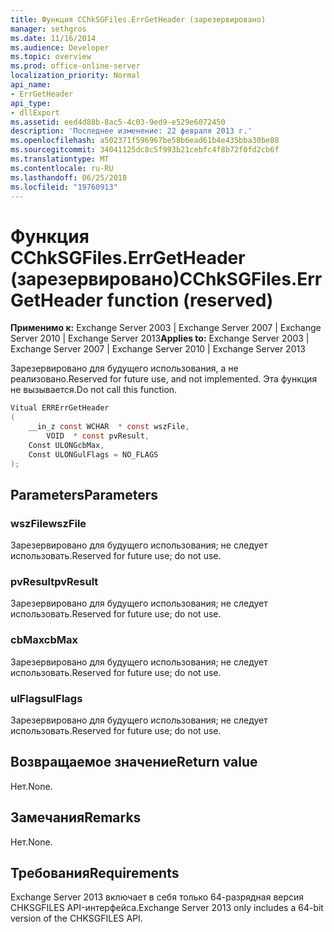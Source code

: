 ```yaml
---
title: Функция CChkSGFiles.ErrGetHeader (зарезервировано)
manager: sethgros
ms.date: 11/16/2014
ms.audience: Developer
ms.topic: overview
ms.prod: office-online-server
localization_priority: Normal
api_name:
- ErrGetHeader
api_type:
- dllExport
ms.assetid: eed4d88b-8ac5-4c03-9ed9-e529e6072450
description: 'Последнее изменение: 22 февраля 2013 г.'
ms.openlocfilehash: a502371f596967be58b6ead61b4e435bba30be88
ms.sourcegitcommit: 34041125dc8c5f993b21cebfc4f8b72f0fd2cb6f
ms.translationtype: MT
ms.contentlocale: ru-RU
ms.lasthandoff: 06/25/2018
ms.locfileid: "19760913"
---
```

# <a name="cchksgfileserrgetheader-function-reserved"></a><span data-ttu-id="cd8a7-103">Функция CChkSGFiles.ErrGetHeader (зарезервировано)</span><span class="sxs-lookup"><span data-stu-id="cd8a7-103">CChkSGFiles.ErrGetHeader function (reserved)</span></span>

<span data-ttu-id="cd8a7-104">**Применимо к:** Exchange Server 2003 | Exchange Server 2007 | Exchange Server 2010 | Exchange Server 2013</span><span class="sxs-lookup"><span data-stu-id="cd8a7-104">**Applies to:** Exchange Server 2003 | Exchange Server 2007 | Exchange Server 2010 | Exchange Server 2013</span></span>
  
<span data-ttu-id="cd8a7-105">Зарезервировано для будущего использования, а не реализовано.</span><span class="sxs-lookup"><span data-stu-id="cd8a7-105">Reserved for future use, and not implemented.</span></span> <span data-ttu-id="cd8a7-106">Эта функция не вызывается.</span><span class="sxs-lookup"><span data-stu-id="cd8a7-106">Do not call this function.</span></span> 
  
```cs
Vitual ERRErrGetHeader  
(
    __in_z const WCHAR  * const wszFile,
        VOID  * const pvResult,
    Const ULONGcbMax,
    Const ULONGulFlags = NO_FLAGS
);

```

## <a name="parameters"></a><span data-ttu-id="cd8a7-107">Parameters</span><span class="sxs-lookup"><span data-stu-id="cd8a7-107">Parameters</span></span>

### <a name="wszfile"></a><span data-ttu-id="cd8a7-108">wszFile</span><span class="sxs-lookup"><span data-stu-id="cd8a7-108">wszFile</span></span>
  
<span data-ttu-id="cd8a7-109">Зарезервировано для будущего использования; не следует использовать.</span><span class="sxs-lookup"><span data-stu-id="cd8a7-109">Reserved for future use; do not use.</span></span>
    
### <a name="pvresult"></a><span data-ttu-id="cd8a7-110">pvResult</span><span class="sxs-lookup"><span data-stu-id="cd8a7-110">pvResult</span></span>
  
<span data-ttu-id="cd8a7-111">Зарезервировано для будущего использования; не следует использовать.</span><span class="sxs-lookup"><span data-stu-id="cd8a7-111">Reserved for future use; do not use.</span></span>
    
### <a name="cbmax"></a><span data-ttu-id="cd8a7-112">cbMax</span><span class="sxs-lookup"><span data-stu-id="cd8a7-112">cbMax</span></span>
  
<span data-ttu-id="cd8a7-113">Зарезервировано для будущего использования; не следует использовать.</span><span class="sxs-lookup"><span data-stu-id="cd8a7-113">Reserved for future use; do not use.</span></span>
    
### <a name="ulflags"></a><span data-ttu-id="cd8a7-114">ulFlags</span><span class="sxs-lookup"><span data-stu-id="cd8a7-114">ulFlags</span></span>
  
<span data-ttu-id="cd8a7-115">Зарезервировано для будущего использования; не следует использовать.</span><span class="sxs-lookup"><span data-stu-id="cd8a7-115">Reserved for future use; do not use.</span></span>
    
## <a name="return-value"></a><span data-ttu-id="cd8a7-116">Возвращаемое значение</span><span class="sxs-lookup"><span data-stu-id="cd8a7-116">Return value</span></span>

<span data-ttu-id="cd8a7-117">Нет.</span><span class="sxs-lookup"><span data-stu-id="cd8a7-117">None.</span></span>
  
## <a name="remarks"></a><span data-ttu-id="cd8a7-118">Замечания</span><span class="sxs-lookup"><span data-stu-id="cd8a7-118">Remarks</span></span>

<span data-ttu-id="cd8a7-119">Нет.</span><span class="sxs-lookup"><span data-stu-id="cd8a7-119">None.</span></span>
  
## <a name="requirements"></a><span data-ttu-id="cd8a7-120">Требования</span><span class="sxs-lookup"><span data-stu-id="cd8a7-120">Requirements</span></span>

<span data-ttu-id="cd8a7-121">Exchange Server 2013 включает в себя только 64-разрядная версия CHKSGFILES API-интерфейса.</span><span class="sxs-lookup"><span data-stu-id="cd8a7-121">Exchange Server 2013 only includes a 64-bit version of the CHKSGFILES API.</span></span>
  

